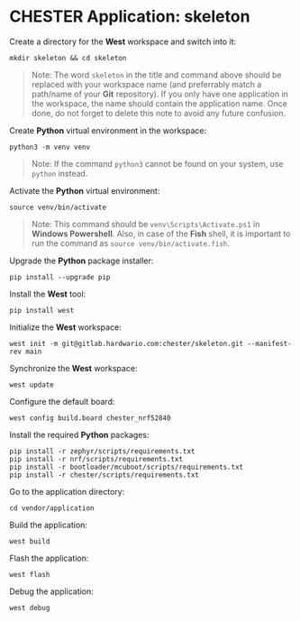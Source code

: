 # CHESTER Application: skeleton

Create a directory for the **West** workspace and switch into it:

```
mkdir skeleton && cd skeleton
```

> Note: The word `skeleton` in the title and command above should be replaced with your workspace name (and preferrably match a path/name of your **Git** repository). If you only have one application in the workspace, the name should contain the application name. Once done, do not forget to delete this note to avoid any future confusion.

Create **Python** virtual environment in the workspace:

```
python3 -m venv venv
```

> Note: If the command `python3` cannot be found on your system, use `python` instead.

Activate the **Python** virtual environment:

```
source venv/bin/activate
```

> Note: This command should be `venv\Scripts\Activate.ps1` in **Windows Powershell**. Also, in case of the **Fish** shell, it is important to run the command as `source venv/bin/activate.fish`.

Upgrade the **Python** package installer:

```
pip install --upgrade pip
```

Install the **West** tool:

```
pip install west
```

Initialize the **West** workspace:

```
west init -m git@gitlab.hardwario.com:chester/skeleton.git --manifest-rev main
```

Synchronize the **West** workspace:

```
west update
```

Configure the default board:

```
west config build.board chester_nrf52840
```

Install the required **Python** packages:

```
pip install -r zephyr/scripts/requirements.txt
pip install -r nrf/scripts/requirements.txt
pip install -r bootloader/mcuboot/scripts/requirements.txt
pip install -r chester/scripts/requirements.txt
```

Go to the application directory:

```
cd vendor/application
```

Build the application:

```
west build
```

Flash the application:

```
west flash
```

Debug the application:

```
west debug
```
